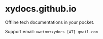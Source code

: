 # xydocs.github.io

Offline tech documentations in your pocket.

Support email: `xweimx+xydocs [AT] gmail.com`

